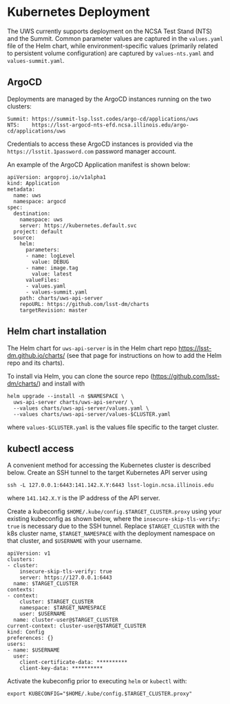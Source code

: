 Kubernetes Deployment
======================================

The UWS currently supports deployment on the NCSA Test Stand (NTS) and the Summit. Common parameter values are captured in the `values.yaml` file of the Helm chart, while environment-specific values (primarily related to persistent volume configuration) are captured by `values-nts.yaml` and `values-summit.yaml`.

ArgoCD
------------------------------

Deployments are managed by the ArgoCD instances running on the two clusters:

```
Summit: https://summit-lsp.lsst.codes/argo-cd/applications/uws
NTS:    https://lsst-argocd-nts-efd.ncsa.illinois.edu/argo-cd/applications/uws
```
Credentials to access these ArgoCD instances is provided via the `https://lsstit.1password.com` password manager account.

An example of the ArgoCD Application manifest is shown below:

```
apiVersion: argoproj.io/v1alpha1
kind: Application
metadata:
  name: uws
  namespace: argocd
spec:
  destination:
    namespace: uws
    server: https://kubernetes.default.svc
  project: default
  source:
    helm:
      parameters:
      - name: logLevel
        value: DEBUG
      - name: image.tag
        value: latest
      valueFiles:
      - values.yaml
      - values-summit.yaml
    path: charts/uws-api-server
    repoURL: https://github.com/lsst-dm/charts
    targetRevision: master
```

Helm chart installation
---------------------------

The Helm chart for `uws-api-server` is in the Helm chart repo https://lsst-dm.github.io/charts/ (see that page for instructions on how to add the Helm repo and its charts).

To install via Helm, you can clone the source repo (https://github.com/lsst-dm/charts/) and install with 

```
helm upgrade --install -n $NAMESPACE \
  uws-api-server charts/uws-api-server/ \
  --values charts/uws-api-server/values.yaml \
  --values charts/uws-api-server/values-$CLUSTER.yaml 
```

where `values-$CLUSTER.yaml` is the values file specific to the target cluster.

kubectl access
------------------------------

A convenient method for accessing the Kubernetes cluster is described below. Create an SSH tunnel to the target Kubernetes API server using
```
ssh -L 127.0.0.1:6443:141.142.X.Y:6443 lsst-login.ncsa.illinois.edu
```
where `141.142.X.Y` is the IP address of the API server.

Create a kubeconfig `$HOME/.kube/config.$TARGET_CLUSTER.proxy` using your existing kubeconfig as shown below, where the `insecure-skip-tls-verify: true` is necessary due to the SSH tunnel. Replace `$TARGET_CLUSTER` with the k8s cluster name, `$TARGET_NAMESPACE` with the deployment namespace on that cluster, and `$USERNAME` with your username.
```
apiVersion: v1
clusters:
- cluster:
    insecure-skip-tls-verify: true
    server: https://127.0.0.1:6443
  name: $TARGET_CLUSTER
contexts:
- context:
    cluster: $TARGET_CLUSTER
    namespace: $TARGET_NAMESPACE
    user: $USERNAME
  name: cluster-user@$TARGET_CLUSTER
current-context: cluster-user@$TARGET_CLUSTER
kind: Config
preferences: {}
users:
- name: $USERNAME
  user:
    client-certificate-data: **********
    client-key-data: **********
```

Activate the kubeconfig prior to executing `helm` or `kubectl` with:
``` 
export KUBECONFIG="$HOME/.kube/config.$TARGET_CLUSTER.proxy"
```
